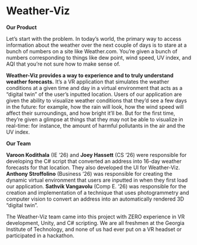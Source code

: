 # Weather-Viz

**Our Product**

Let’s start with the problem. In today’s world, the primary way to access information about the weather over the next couple of days is to stare at a bunch of numbers on a site like Weather.com. You’re given a bunch of numbers corresponding to things like dew point, wind speed, UV index, and AQI that you’re not sure how to make sense of.

**Weather-Viz provides a way to experience and to truly understand weather forecasts.** It’s a VR application that simulates the weather conditions at a given time and day in a virtual environment that acts as a “digital twin” of the user’s inputted location.
Users of our application are given the ability to visualize weather conditions that they’d see a few days in the future: for example, how the rain will look, how the wind speed will affect their surroundings, and how bright it’ll be. But for the first time, they’re given a glimpse at things that they may not be able to visualize in real-time: for instance, the amount of harmful pollutants in the air and the UV index. 

**Our Team**

**Varoon Kodithala** (IE ‘26) and **Joey Hassett** (CS ‘26) were responsible for developing the C# script that converted an address into 16-day weather forecasts for that location. They also developed the UI for Weather-Viz. **Anthony Stroffolino** (Business ‘26) was responsible for creating the dynamic virtual environment that users are inputted in when they first load our application. **Sathvik Vangavolu** (Comp E. ‘26) was responsible for the creation and implementation of a technique that uses photogrammetry and computer vision to convert an address into an automatically rendered 3D “digital twin”.

The Weather-Viz team came into this project with ZERO experience in VR development, Unity, and C# scripting. We are all freshmen at the Georgia Institute of Technology, and none of us had ever put on a VR headset or participated in a hackathon.
